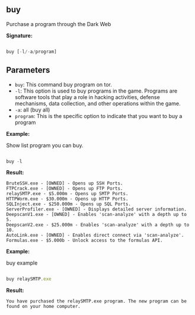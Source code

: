 ## buy
Purchase a program through the Dark Web
  
**Signature:**

  
```typescript

buy [-l/-a/program]

```

  

## Parameters

  
- `buy`: This command buy program on tor.
- `-l`:  This option is used to buy programs in the game. Programs are    software tools that play a role in hacking activities, defense mechanisms, data collection, and other operations within the game.
- `-a`: all (buy all)
- `program`: This is the specific option to indicate that you want to buy a program 


**Example:**

  Show list program you can buy.
  
```typescript

buy -l

```

  

**Result:**

```Terminal
BruteSSH.exe - [OWNED] - Opens up SSH Ports.
FTPCrack.exe - [OWNED] - Opens up FTP Ports.
relaySMTP.exe - $5.000m - Opens up SMTP Ports. 
HTTPWorm.exe - $30.000m - Opens up HTTP Ports. 
SQLInject.exe - $250.000m - Opens up SQL Ports.
ServerProfiler.exe - [OWNED] - Displays detailed server information.
DeepscanV1.exe - [OWNED] - Enables 'scan-analyze' with a depth up to 5.
DeepscanV2.exe - $25.000m - Enables 'scan-analyze' with a depth up to 10.
AutoLink.exe - [OWNED] - Enables direct connect via 'scan-analyze'. Formulas.exe - $5.000b - Unlock access to the formulas API.
```


  
**Example:**

  buy example
  
```typescript

buy relaySMTP.exe

```

  
**Result:**

```Terminal
You have purchased the relaySMTP.exe program. The new program can be found on your home computer.
```



  

